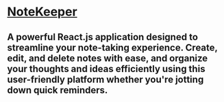 # [NoteKeeper](https://vikasbisariya-dev.github.io/NoteKeeper/)
## A powerful React.js application designed to streamline your note-taking experience. Create, edit, and delete notes with ease, and organize your thoughts and ideas efficiently using this user-friendly platform whether you're jotting down quick reminders.

